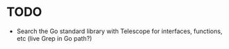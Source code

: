 # TODO

- Search the Go standard library with Telescope for interfaces, functions, etc (live Grep in Go path?)
